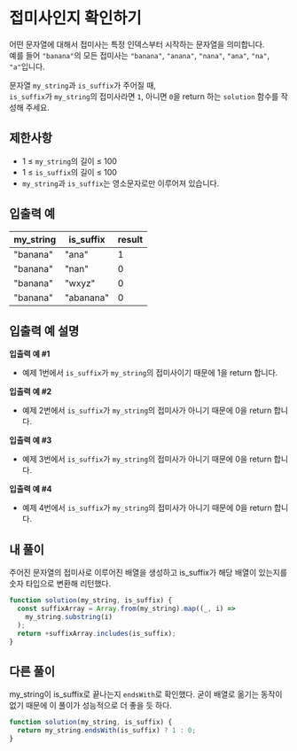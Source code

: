 # 접미사인지 확인하기

어떤 문자열에 대해서 접미사는 특정 인덱스부터 시작하는 문자열을 의미합니다.  
예를 들어 `"banana"`의 모든 접미사는 `"banana"`, `"anana"`, `"nana"`, `"ana"`, `"na"`, `"a"`입니다.

문자열 `my_string`과 `is_suffix`가 주어질 때,  
`is_suffix`가 `my_string`의 접미사라면 `1`, 아니면 `0`을 return 하는 `solution` 함수를 작성해 주세요.

## 제한사항

- 1 ≤ `my_string`의 길이 ≤ 100
- 1 ≤ `is_suffix`의 길이 ≤ 100
- `my_string`과 `is_suffix`는 영소문자로만 이루어져 있습니다.

## 입출력 예

| my_string | is_suffix | result |
| --------- | --------- | ------ |
| "banana"  | "ana"     | 1      |
| "banana"  | "nan"     | 0      |
| "banana"  | "wxyz"    | 0      |
| "banana"  | "abanana" | 0      |

## 입출력 예 설명

**입출력 예 #1**

- 예제 1번에서 `is_suffix`가 `my_string`의 접미사이기 때문에 1을 return 합니다.

**입출력 예 #2**

- 예제 2번에서 `is_suffix`가 `my_string`의 접미사가 아니기 때문에 0을 return 합니다.

**입출력 예 #3**

- 예제 3번에서 `is_suffix`가 `my_string`의 접미사가 아니기 때문에 0을 return 합니다.

**입출력 예 #4**

- 예제 4번에서 `is_suffix`가 `my_string`의 접미사가 아니기 때문에 0을 return 합니다.

## 내 풀이

주어진 문자열의 접미사로 이루어진 배열을 생성하고 is_suffix가 해당 배열이 있는지를 숫자 타입으로 변환해 리턴했다.

```js
function solution(my_string, is_suffix) {
  const suffixArray = Array.from(my_string).map((_, i) =>
    my_string.substring(i)
  );
  return +suffixArray.includes(is_suffix);
}
```

## 다른 풀이

my_string이 is_suffix로 끝나는지 `endsWith`로 확인했다. 굳이 배열로 옮기는 동작이 없기 때문에 이 풀이가 성능적으로 더 좋을 듯 하다.

```js
function solution(my_string, is_suffix) {
  return my_string.endsWith(is_suffix) ? 1 : 0;
}
```
